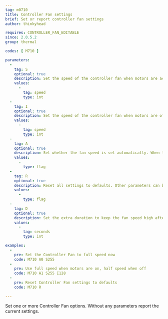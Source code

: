 ```yaml
---
tag: m0710
title: Controller Fan settings
brief: Set or report controller fan settings
author: thinkyhead

requires: CONTROLLER_FAN_EDITABLE
since: 2.0.5.2
group: thermal

codes: [ M710 ]

parameters:
  -
    tag: S
    optional: true
    description: Set the speed of the controller fan when motors are active.
    values:
      -
        tag: speed
        type: int
  -
    tag: I
    optional: true
    description: Set the speed of the controller fan when motors are off.
    values:
      -
        tag: speed
        type: int
  -
    tag: A
    optional: true
    description: Set whether the fan speed is set automatically. When turned off the controller fan speed will remain where it is.
    values:
      -
        type: flag
  -
    tag: R
    optional: true
    description: Reset all settings to defaults. Other parameters can be included to override.
    values:
      -
        type: flag
  -
    tag: D
    optional: true
    description: Set the extra duration to keep the fan speed high after motors are turned off.
    values:
      -
        tag: seconds
        type: int

examples:
  -
    pre: Set the Controller Fan to full speed now
    code: M710 A0 S255
  -
    pre: Use full speed when motors are on, half speed when off
    code: M710 A1 S255 I128
  -
    pre: Reset Controller Fan settings to defaults
    code: M710 R

---
```


Set one or more Controller Fan options. Without any parameters report the current settings.
